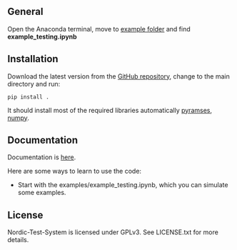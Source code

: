 ## General
Open the Anaconda terminal, move to [example folder](https://github.com/realgjl/Nordic-Test-System/tree/master/examples) and find **example_testing.ipynb**


## Installation
Download the latest version from the [GitHub repository](https://github.com/realgjl/Nordic-Test-System), change to the main directory and run:

```shell
pip install .
```
	

It should install most of the required libraries automatically [pyramses](https://anaconda.org/apetros/pyramses), [numpy](http://www.numpy.org/).


Documentation
-------------
Documentation is [here](https://ramses.paristidou.info/interfaces/python/getting_started.html).

Here are some ways to learn to use the code:

- Start with the examples/example_testing.ipynb, which you can simulate some examples.


License
-------
Nordic-Test-System is licensed under GPLv3. See LICENSE.txt for more details.



